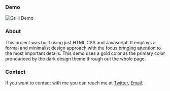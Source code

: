 ### Demo

![Grilli Demo](https://opeyemi-grilli.netlify.app "Demo")

### About

This project was built using just HTML,CSS and Javascript. It employs a formal and minimalist design approach with the focus bringing attention to the most important details. This demo uses a gold color as the primary color pronounced by the dark design theme through out the whole page.

### Contact

If you want to contact with me you can reach me at [Twitter](https://www.twitter.com/thanksakande), [Email](opeyemiakande96@gmail.com).
